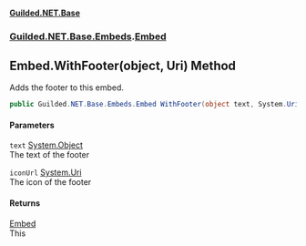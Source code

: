 #### [Guilded.NET.Base](Guilded_NET_Base.md 'Guilded.NET.Base')
### [Guilded.NET.Base.Embeds](Guilded_NET_Base.md#Guilded_NET_Base_Embeds 'Guilded.NET.Base.Embeds').[Embed](Embed.md 'Guilded.NET.Base.Embeds.Embed')
## Embed.WithFooter(object, Uri) Method
Adds the footer to this embed.  
```csharp
public Guilded.NET.Base.Embeds.Embed WithFooter(object text, System.Uri iconUrl=null);
```
#### Parameters
<a name='Guilded_NET_Base_Embeds_Embed_WithFooter(object_System_Uri)_text'></a>
`text` [System.Object](https://docs.microsoft.com/en-us/dotnet/api/System.Object 'System.Object')  
The text of the footer
  
<a name='Guilded_NET_Base_Embeds_Embed_WithFooter(object_System_Uri)_iconUrl'></a>
`iconUrl` [System.Uri](https://docs.microsoft.com/en-us/dotnet/api/System.Uri 'System.Uri')  
The icon of the footer
  
#### Returns
[Embed](Embed.md 'Guilded.NET.Base.Embeds.Embed')  
This

